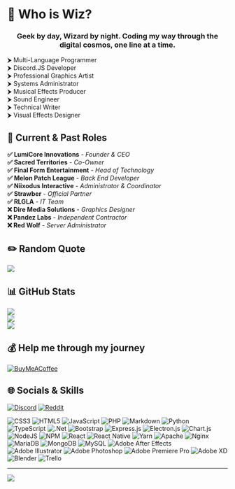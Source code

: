 # 💫 Who is Wiz?
<h3 align="center">Geek by day, Wizard by night. Coding my way through the digital cosmos, one line at a time.</h3>
⮞ Multi-Language Programmer<br>⮞ Discord.JS Developer<br>⮞ Professional Graphics Artist<br>⮞ Systems Administrator<br>⮞ Musical Effects Producer<br>⮞ Sound Engineer<br>⮞ Technical Writer<br>⮞ Visual Effects Designer<br>

## 💼 Current & Past Roles
<b>✅ LumiCore Innovations</b> - <i>Founder & CEO</i><br><b>✅ Sacred Territories</b> - <i>Co-Owner</i><br><b>✅ Final Form Entertainment</b> - <i>Head of Technology</i><br><b>✅ Melon Patch League</b> - <i>Back End Developer</i><br><b>✅ Niixodus Interactive</b> - <i>Administrator & Coordinator</i><br><b>✅ Strawber</b> - <i>Official Partner</i><br><b>✅ RLGLA</b> - <i>IT Team</i><br><b>❌ Dire Media Solutions</b> - <i>Graphics Designer</i><br><b>❌ Pandez Labs</b> - <i>Independent Contractor</i><br><b>❌ Red Wolf</b> - <i>Server Administrator</i>

## ✏️ Random Quote
![](https://quotes-github-readme.vercel.app/api?type=horizontal&theme=dark)

## 📊 GitHub Stats
![](https://github-readme-stats.vercel.app/api?username=Wiz-7777&theme=nord&hide_border=true&include_all_commits=true&count_private=true)<br/>
![](https://github-readme-streak-stats.herokuapp.com/?user=Wiz-7777&theme=nord&hide_border=true)<br/>
![](https://github-readme-stats.vercel.app/api/top-langs/?username=Wiz-7777&theme=nord&hide_border=true&include_all_commits=true&count_private=true&layout=compact)

## 💰 Help me through my journey
[![BuyMeACoffee](https://img.shields.io/badge/Buy%20Me%20a%20Coffee-ffdd00?style=for-the-badge&logo=buy-me-a-coffee&logoColor=black)](https://buymeacoffee.com/wiz7777) 

## 🌐 Socials & Skills
[![Discord](https://img.shields.io/badge/Discord-%237289DA.svg?logo=discord&logoColor=white)](https://discord.gg/https://discord.gg/lumicoreinnovs) [![Reddit](https://img.shields.io/badge/Reddit-%23FF4500.svg?logo=Reddit&logoColor=white)](https://reddit.com/user/u/Wizardology3322) 

![CSS3](https://img.shields.io/badge/css3-%231572B6.svg?style=for-the-badge&logo=css3&logoColor=white) ![HTML5](https://img.shields.io/badge/html5-%23E34F26.svg?style=for-the-badge&logo=html5&logoColor=white) ![JavaScript](https://img.shields.io/badge/javascript-%23323330.svg?style=for-the-badge&logo=javascript&logoColor=%23F7DF1E) ![PHP](https://img.shields.io/badge/php-%23777BB4.svg?style=for-the-badge&logo=php&logoColor=white) ![Markdown](https://img.shields.io/badge/markdown-%23000000.svg?style=for-the-badge&logo=markdown&logoColor=white) ![Python](https://img.shields.io/badge/python-3670A0?style=for-the-badge&logo=python&logoColor=ffdd54) ![TypeScript](https://img.shields.io/badge/typescript-%23007ACC.svg?style=for-the-badge&logo=typescript&logoColor=white) ![.Net](https://img.shields.io/badge/.NET-5C2D91?style=for-the-badge&logo=.net&logoColor=white) ![Bootstrap](https://img.shields.io/badge/bootstrap-%23563D7C.svg?style=for-the-badge&logo=bootstrap&logoColor=white) ![Express.js](https://img.shields.io/badge/express.js-%23404d59.svg?style=for-the-badge&logo=express&logoColor=%2361DAFB) ![Electron.js](https://img.shields.io/badge/Electron-191970?style=for-the-badge&logo=Electron&logoColor=white) ![Chart.js](https://img.shields.io/badge/chart.js-F5788D.svg?style=for-the-badge&logo=chart.js&logoColor=white) ![NodeJS](https://img.shields.io/badge/node.js-6DA55F?style=for-the-badge&logo=node.js&logoColor=white) ![NPM](https://img.shields.io/badge/NPM-%23000000.svg?style=for-the-badge&logo=npm&logoColor=white) ![React](https://img.shields.io/badge/react-%2320232a.svg?style=for-the-badge&logo=react&logoColor=%2361DAFB) ![React Native](https://img.shields.io/badge/react_native-%2320232a.svg?style=for-the-badge&logo=react&logoColor=%2361DAFB) ![Yarn](https://img.shields.io/badge/yarn-%232C8EBB.svg?style=for-the-badge&logo=yarn&logoColor=white) ![Apache](https://img.shields.io/badge/apache-%23D42029.svg?style=for-the-badge&logo=apache&logoColor=white) ![Nginx](https://img.shields.io/badge/nginx-%23009639.svg?style=for-the-badge&logo=nginx&logoColor=white) ![MariaDB](https://img.shields.io/badge/MariaDB-003545?style=for-the-badge&logo=mariadb&logoColor=white) ![MongoDB](https://img.shields.io/badge/MongoDB-%234ea94b.svg?style=for-the-badge&logo=mongodb&logoColor=white) ![MySQL](https://img.shields.io/badge/mysql-%2300f.svg?style=for-the-badge&logo=mysql&logoColor=white) ![Adobe After Effects](https://img.shields.io/badge/Adobe%20After%20Effects-9999FF.svg?style=for-the-badge&logo=Adobe%20After%20Effects&logoColor=white) ![Adobe Illustrator](https://img.shields.io/badge/adobeillustrator-%23FF9A00.svg?style=for-the-badge&logo=adobeillustrator&logoColor=white) ![Adobe Photoshop](https://img.shields.io/badge/adobephotoshop-%2331A8FF.svg?style=for-the-badge&logo=adobephotoshop&logoColor=white) ![Adobe Premiere Pro](https://img.shields.io/badge/Adobe%20Premiere%20Pro-9999FF.svg?style=for-the-badge&logo=Adobe%20Premiere%20Pro&logoColor=white) ![Adobe XD](https://img.shields.io/badge/Adobe%20XD-470137?style=for-the-badge&logo=Adobe%20XD&logoColor=#FF61F6) ![Blender](https://img.shields.io/badge/blender-%23F5792A.svg?style=for-the-badge&logo=blender&logoColor=white) ![Trello](https://img.shields.io/badge/Trello-%23026AA7.svg?style=for-the-badge&logo=Trello&logoColor=white)


---
[![](https://visitcount.itsvg.in/api?id=Wiz-7777&icon=0&color=1)](https://visitcount.itsvg.in)
 
